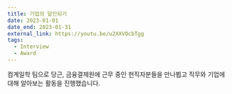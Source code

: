 ```yaml
---
title: 기업의 달인되기
date: 2023-01-01
date_end: 2023-01-31
external_link: https://youtu.be/u2XXVOcbTgg
tags:
  - Interview
  - Award
---
```

컴계일학 팀으로 당근, 금융결제원에 근무 중인 현직자분들을 만나뵙고 직무와 기업에 대해 알아보는 활동을 진행했습니다.